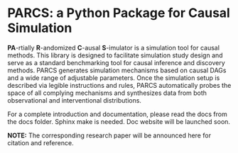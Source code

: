 # PARCS: a Python Package for Causal Simulation

**PA**-rtially **R**-andomized **C**-ausal **S**-imulator is a simulation tool for causal methods. This library is designed to facilitate simulation study design and serve as a standard benchmarking tool for causal inference and discovery methods. PARCS generates simulation mechanisms based on causal DAGs and a wide range of adjustable parameters. Once the simulation setup is described via legible instructions and rules, PARCS automatically probes the space of all complying mechanisms and synthesizes data from both observational and interventional distributions.

For a complete introduction and documentation, please read the docs from the docs folder. Sphinx make is needed. Doc website will be launched soon.

**NOTE:** The corresponding research paper will be announced here for citation and reference.
